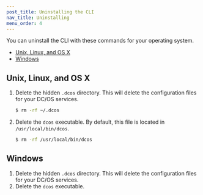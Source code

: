 ```yaml
---
post_title: Uninstalling the CLI
nav_title: Uninstalling
menu_order: 4
---
```


You can uninstall the CLI with these commands for your operating system.

- [Unix, Linux, and OS X](#unixlinuxosx)
- [Windows](#windows)

## <a name="unixlinuxosx"></a>Unix, Linux, and OS X

1.  Delete the hidden `.dcos` directory. This will delete the configuration files for your DC/OS services.

    ```bash
    $ rm -rf ~/.dcos
    ```
    
1.  Delete the `dcos` executable.  By default, this file is located in `/usr/local/bin/dcos`.

    ```bash
    $ rm -rf /usr/local/bin/dcos
    ```

## <a name="windows"></a>Windows

1.  Delete the hidden `.dcos` directory. This will delete the configuration files for your DC/OS services. 
1.  Delete the `dcos` executable.  
